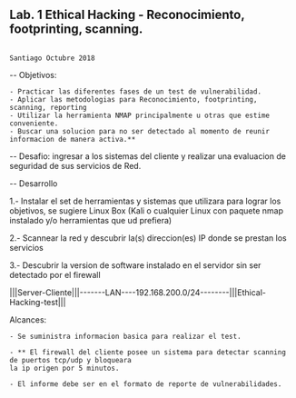 ## Lab. 1 Ethical Hacking - Reconocimiento, footprinting, scanning.

                                                                                     Santiago Octubre 2018

-- Objetivos:

    - Practicar las diferentes fases de un test de vulnerabilidad.
    - Aplicar las metodologias para Reconocimiento, footprinting, scanning, reporting
    - Utilizar la herramienta NMAP principalmente u otras que estime conveniente.
    - Buscar una solucion para no ser detectado al momento de reunir informacion de manera activa.**

-- Desafio: ingresar a los sistemas del cliente y realizar una evaluacion de seguridad de sus servicios de Red.


-- Desarrollo

1.- Instalar el set de herramientas y sistemas que utilizara para lograr los objetivos, se sugiere Linux Box (Kali o cualquier Linux con paquete nmap instalado y/o herramientas que ud prefiera)

2.- Scannear la red y descubrir la(s) direccion(es) IP donde se prestan los servicios

3.- Descubrir la version de software instalado en el servidor sin ser detectado por el firewall


|||Server-Cliente|||-------LAN----192.168.200.0/24--------|||Ethical-Hacking-test|||


Alcances: 
 
    - Se suministra informacion basica para realizar el test.

    - ** El firewall del cliente posee un sistema para detectar scanning de puertos tcp/udp y bloqueara 
    la ip origen por 5 minutos.

    - El informe debe ser en el formato de reporte de vulnerabilidades. 
